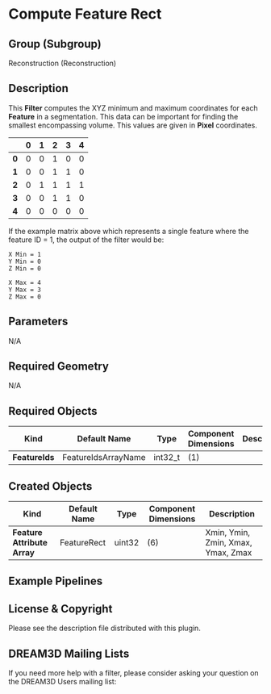 # Compute Feature Rect  #


## Group (Subgroup) ##

Reconstruction (Reconstruction)

## Description ##

This **Filter** computes the XYZ minimum and maximum coordinates for each **Feature** in a segmentation. This data can be important for finding the smallest encompassing volume. This values are given in **Pixel** coordinates.

|       | 0 | 1 | 2 | 3 | 4 |
|-------|---|---|---|---|---|
| **0** | 0 | 0 | 1 | 0 | 0 |
| **1** | 0 | 0 | 1 | 1 | 0 |
| **2** | 0 | 1 | 1 | 1 | 1 |
| **3** | 0 | 0 | 1 | 1 | 0 |
| **4** | 0 | 0 | 0 | 0 | 0 |


If the example matrix above which represents a single feature where the feature ID = 1, the output of the filter would be:

    X Min = 1
    Y Min = 0
    Z Min = 0

    X Max = 4
    Y Max = 3
    Z Max = 0


## Parameters ##

N/A

## Required Geometry ##

N/A

## Required Objects ##

| Kind | Default Name | Type | Component Dimensions | Description |
|------|--------------|-------------|---------|-----|
| **FeatureIds** | FeatureIdsArrayName | int32_t | (1) | |

## Created Objects ##

| Kind | Default Name | Type | Component Dimensions | Description |
|------|--------------|-------------|---------|-----|
| **Feature Attribute Array** | FeatureRect | uint32 | (6) | Xmin, Ymin, Zmin, Xmax, Ymax, Zmax |

## Example Pipelines ##



## License & Copyright ##

Please see the description file distributed with this plugin.

## DREAM3D Mailing Lists ##

If you need more help with a filter, please consider asking your question on the DREAM3D Users mailing list:
